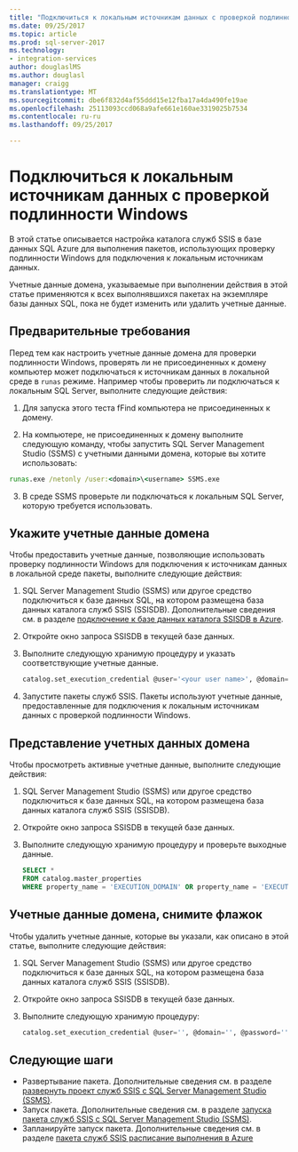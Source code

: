 ```yaml
---
title: "Подключиться к локальным источникам данных с проверкой подлинности Windows | Документы Microsoft"
ms.date: 09/25/2017
ms.topic: article
ms.prod: sql-server-2017
ms.technology:
- integration-services
author: douglaslMS
ms.author: douglasl
manager: craigg
ms.translationtype: MT
ms.sourcegitcommit: dbe6f832d4af55ddd15e12fba17a4da490fe19ae
ms.openlocfilehash: 25113093ccd068a9afe661e160ae3319025b7534
ms.contentlocale: ru-ru
ms.lasthandoff: 09/25/2017

---
```

# <a name="connect-to-on-premises-data-sources-with-windows-authentication"></a>Подключиться к локальным источникам данных с проверкой подлинности Windows
В этой статье описывается настройка каталога служб SSIS в базе данных SQL Azure для выполнения пакетов, использующих проверку подлинности Windows для подключения к локальным источникам данных.

Учетные данные домена, указываемые при выполнении действия в этой статье применяются к всех выполнявшихся пакетах на экземпляре базы данных SQL, пока не будет изменить или удалить учетные данные.

## <a name="prerequisite"></a>Предварительные требования
Перед тем как настроить учетные данные домена для проверки подлинности Windows, проверять ли не присоединенных к домену компьютер может подключаться к источникам данных в локальной среде в `runas` режиме. Например чтобы проверить ли подключаться к локальным SQL Server, выполните следующие действия:

1.  Для запуска этого теста fFind компьютера не присоединенных к домену.

2.  На компьютере, не присоединенных к домену выполните следующую команду, чтобы запустить SQL Server Management Studio (SSMS) с учетными данными домена, которые вы хотите использовать:

   ```cmd
   runas.exe /netonly /user:<domain>\<username> SSMS.exe
   ```

3.  В среде SSMS проверьте ли подключаться к локальным SQL Server, которую требуется использовать.

## <a name="provide-domain-credentials"></a>Укажите учетные данные домена
Чтобы предоставить учетные данные, позволяющие использовать проверку подлинности Windows для подключения к источникам данных в локальной среде пакеты, выполните следующие действия:

1.  SQL Server Management Studio (SSMS) или другое средство подключиться к базе данных SQL, на котором размещена база данных каталога служб SSIS (SSISDB). Дополнительные сведения см. в разделе [подключение к базе данных каталога SSISDB в Azure](ssis-azure-connect-to-catalog-database.md).

2.  Откройте окно запроса SSISDB в текущей базе данных.

3.  Выполните следующую хранимую процедуру и указать соответствующие учетные данные.

    ```sql
    catalog.set_execution_credential @user='<your user name>', @domain='<your domain name>', @password='<your password>'
    ```
4.  Запустите пакеты служб SSIS. Пакеты используют учетные данные, предоставленные для подключения к локальным источникам данных с проверкой подлинности Windows.

## <a name="view-domain-credentials"></a>Представление учетных данных домена
Чтобы просмотреть активные учетные данные, выполните следующие действия:

1.  SQL Server Management Studio (SSMS) или другое средство подключиться к базе данных SQL, на котором размещена база данных каталога служб SSIS (SSISDB).

2.  Откройте окно запроса SSISDB в текущей базе данных.

3.  Выполните следующую хранимую процедуру и проверьте выходные данные.

    ```sql
    SELECT * 
    FROM catalog.master_properties
    WHERE property_name = 'EXECUTION_DOMAIN' OR property_name = 'EXECUTION_USER'
    ```

## <a name="clear-domain-credentials"></a>Учетные данные домена, снимите флажок
Чтобы удалить учетные данные, которые вы указали, как описано в этой статье, выполните следующие действия:

1.  SQL Server Management Studio (SSMS) или другое средство подключиться к базе данных SQL, на котором размещена база данных каталога служб SSIS (SSISDB).

2.  Откройте окно запроса SSISDB в текущей базе данных.

3.  Выполните следующую хранимую процедуру:

    ```sql
    catalog.set_execution_credential @user='', @domain='', @password=''
    ```

## <a name="next-steps"></a>Следующие шаги
- Развертывание пакета. Дополнительные сведения см. в разделе [развернуть проект служб SSIS с SQL Server Management Studio (SSMS)](../ssis-quickstart-deploy-ssms.md).
- Запуск пакета. Дополнительные сведения см. в разделе [запуска пакета служб SSIS с SQL Server Management Studio (SSMS)](../ssis-quickstart-run-ssms.md).
- Запланируйте запуск пакета. Дополнительные сведения см. в разделе [пакета служб SSIS расписание выполнения в Azure](ssis-azure-schedule-packages.md)


